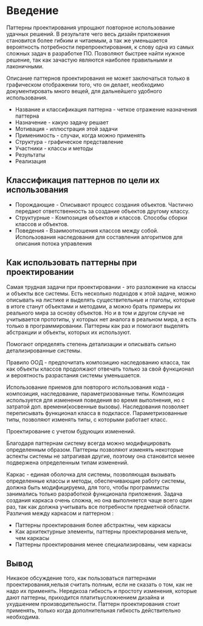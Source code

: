 Введение
============

Паттерны проектирования упрощают повторное использование удачных решений. В результате чего весь дизайн приложения становится более гибким и читаемым, а так же уменьшается вероятность потребности перепроектирования, к слову одна из самых сложных задач в разработке ПО. Позволяют быстрее найти нужное решение, так как зачастую являются наиболее правильными и лаконичными.

Описание паттернов проектирования не может заключаться только в графическом отображении того, что он делает, необходимо документировать много вещей, для дальнейшего удобного использования.
* Название и классификация паттерна - четкое отражение назначения паттерна
* Назначение - какую задачу решает
* Мотивация - иллюстрация этой задачи
* Применимость - случаи, когда можно применять
* Структура - графическое представление 
* Участники - классы и методы
* Результаты
* Реализация

Классификация паттернов по цели их использования
------------

* Порождающие - Описывают процесс создания объектов. Частично передают ответственность за создание объектов другому классу. 
* Структурные - Композиция объектов и классов. Способы сборки классов и объектов.
* Поведения - Взаимоотношения классов между собой. Использования наследования для составления  алгоритмов для описания потока управления 

Как использовать паттерны при проектировании
------------

Самая трудная задачи при проектировании - это разложение на классы и объекты все системы. Есть несколько подходов к этой задаче, можно описывать на листике и выделять существительные и глаголы, которые в итоге станут объектами и методами, а можно брать примеры их реального мира за основу объектов. Но и в том и другом случае не учитывается прототипы, у которых нет аналога в реальном мира, а есть только в программировании. Паттерны как раз и помогают выделять абстракции и объекты, которых их используют. 

Помогают определять степень детализации и описывать сильно детализированные системы.

Правило ООД - предпочитать композицию наследованию класса, так как объекты классов продолжают отвечать только за свой функционал и вероятность разрастания системы уменьшается. 

Использование приемов для повторого использования кода - композиция, наследование, параметризованные типы.
Композиция используется для изменения поведения во время выполнения, но с затратой доп. времени(косвенные вызовы). Наследования позволяет переписывать функционал класса в подклассе. Параметризованные типы, позволяют изменять типы, с которыми работает класс.

Проектирование с учетом будующих изменений.

Благодаря паттернам систему всегда можно модифицировать определенным
образом. Паттерны позволяют изменять некоторые аспекты системы не затрагивая другие, поэтому она становится менее подвержена определенным типам изменений.

Каркас - единая оболочка для системы, позволяющая вызывать определенные классы и методы, обеспечивающие работу системы, должна быть модифицируема, для того, чтобы программисты занимались только разработкой функционала приложения. Задача создания каркаса очень сложна, но она выполняется чаще всего один раз, так как должна учитывать все потребности предметной области.
Различия между каркасом и паттерном :
* Паттерны проектирования более абстрактны, чем каркасы
* Как архитектурные элементы, паттерны проектирования мельче, чем каркасы
* Паттерны проектирования менее специализированы, чем каркасы


Вывод
------------


Никакое обсуждение того, как пользоваться паттернами проектирования,нельзя считать полным, если не сказать о том, как не надо их применять. Нередкоза гибкость и простоту изменения, которые дают паттерны, приходится платитьусложнением дизайна и ухудшением производительности. Паттерн проектирования стоит применять, только когда дополнительная гибкость действительно необходима.








